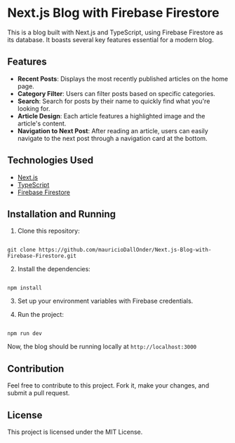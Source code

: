 # Next.js Blog with Firebase Firestore

This is a blog built with Next.js and TypeScript, using Firebase Firestore as its database. It boasts several key features essential for a modern blog.

## Features

- **Recent Posts**: Displays the most recently published articles on the home page.
- **Category Filter**: Users can filter posts based on specific categories.
- **Search**: Search for posts by their name to quickly find what you're looking for.
- **Article Design**: Each article features a highlighted image and the article's content.
- **Navigation to Next Post**: After reading an article, users can easily navigate to the next post through a navigation card at the bottom.

## Technologies Used

- [Next.js](https://nextjs.org/)
- [TypeScript](https://www.typescriptlang.org/)
- [Firebase Firestore](https://firebase.google.com/products/firestore)

## Installation and Running

1. Clone this repository:

<code>
git clone https://github.com/mauricioDallOnder/Next.js-Blog-with-Firebase-Firestore.git
</code>

2. Install the dependencies:

<code>
npm install
</code>

3. Set up your environment variables with Firebase credentials.

4. Run the project:

<code>
npm run dev
</code>

Now, the blog should be running locally at <code>http://localhost:3000</code>

## Contribution

Feel free to contribute to this project. Fork it, make your changes, and submit a pull request.

## License

This project is licensed under the MIT License.

